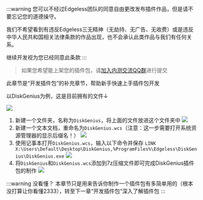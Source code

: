 :::warning 您可以不经过Edgeless团队的同意自由更改发布插件作品，但是请不要忘记您的道德操守。

我们不希望看到有违反Edgeless三无精神（无劫持、无广告、无收费）或是违反中华人民共和国相关法律条款的作品出现，也不会承认此类作品与我们有任何关系。

继续开发视为您已经同意此条款
:::

> 如果您希望能上架您的插件包，请[加入内测交流QQ群](https://www.edgeless.top/jump/qqg.html)进行提交

此章节是“开发插件包”的补充章节，帮助新手快速上手插件包开发

以DiskGenius为例，这是目前拥有的文件↓

![](https://gitee.com/cnotech/edgeless-wiki-vuepress/raw/master/docs/images/screenshot_1579783415246.png)

1. 新建一个文件夹，名称为`DiskGenius`，将上面的文件放进这个文件夹中
![](https://gitee.com/cnotech/edgeless-wiki-vuepress/raw/master/docs/images/screenshot_1579783498512.png)
2. 新建一个文本文档，重命名为`DiskGenius.wcs`（注意：这一步需要打开系统资源管理器的显示后缀名！）
![](https://gitee.com/cnotech/edgeless-wiki-vuepress/raw/master/docs/images/screenshot_1579783585372.png)
3. 使用记事本打开`DiskGenius.wcs`，输入以下命令并保存
`LINK X:\Users\Default\Desktop\DiskGenius,%ProgramFiles%\Edgeless\DiskGenius\DiskGenius.exe`
![](https://gitee.com/cnotech/edgeless-wiki-vuepress/raw/master/docs/images/screenshot_1579783680651.png)
4. 将`DiskGenius`和`DiskGenius.wcs`添加到7z压缩文件即可完成DiskGenius插件包的制作
![](https://gitee.com/cnotech/edgeless-wiki-vuepress/raw/master/docs/images/screenshot_1579783771844.png)


:::warning 没看懂？
本章节只是用来告诉你制作一个插件包有多简单用的（根本没打算让你看懂2333），转至下一章“开发插件包”深入了解插件包
:::